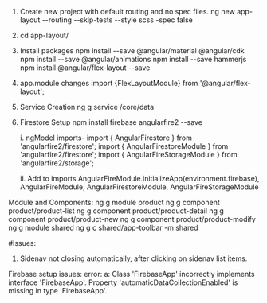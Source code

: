 1. Create new project with default routing and no spec files.
    ng new app-layout --routing --skip-tests  --style scss -spec false
2. cd app-layout/

3. Install packages 
    npm install --save @angular/material @angular/cdk
    npm install --save @angular/animations
    npm install --save hammerjs
    npm install @angular/flex-layout --save

4. app.module changes
    import {FlexLayoutModule} from '@angular/flex-layout';
5. Service Creation 
    ng g service /core/data
 6. Firestore Setup
    npm install firebase angularfire2 --save

    i. ngModel imports- 
        import { AngularFirestore } from 'angularfire2/firestore';
        import { AngularFirestoreModule } from 'angularfire2/firestore';
        import { AngularFireStorageModule } from 'angularfire2/storage';

    ii. Add to imports 
        AngularFireModule.initializeApp(environment.firebase),
        AngularFireModule,
        AngularFirestoreModule,
        AngularFireStorageModule

Module and Components:
    ng g module product
    ng g component product/product-list
    ng g component product/product-detail
    ng g component product/product-new
    ng g component product/product-modify
    ng g module shared
    ng g c shared/app-toolbar -m shared

#Issues:
1. Sidenav not closing automatically, after clicking on sidenav list items.


Firebase setup issues: 
error: 
a: Class 'FirebaseApp' incorrectly implements interface 'FirebaseApp'.
  Property 'automaticDataCollectionEnabled' is missing in type 'FirebaseApp'.


